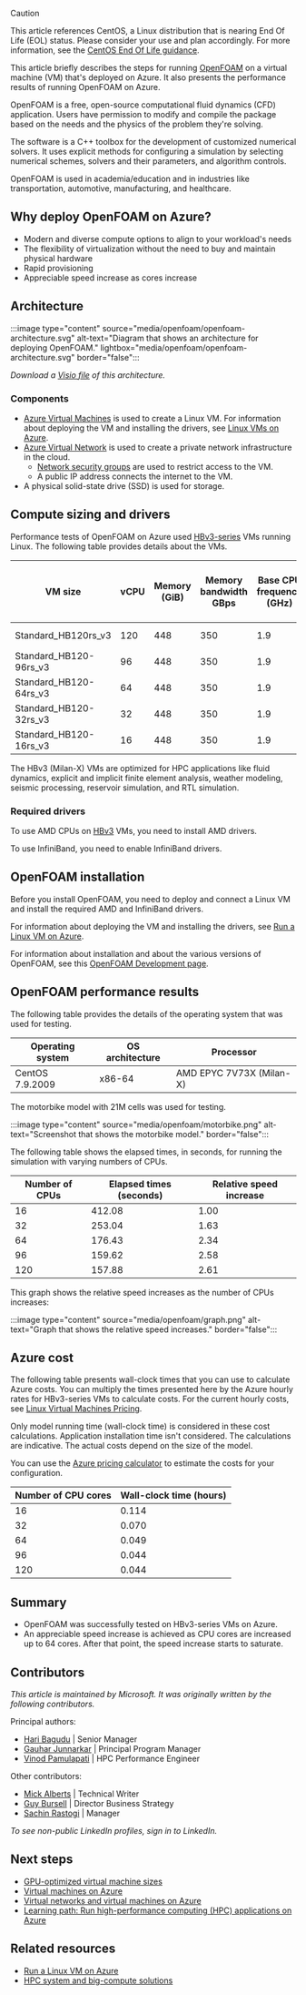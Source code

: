 > [!CAUTION]
> This article references CentOS, a Linux distribution that is nearing End Of Life (EOL) status. Please consider your use and plan accordingly. For more information, see the [CentOS End Of Life guidance](/azure/virtual-machines/workloads/centos/centos-end-of-life).

This article briefly describes the steps for running [OpenFOAM](https://www.openfoam.com) on a virtual machine (VM) that's deployed on Azure. It also presents the performance results of running OpenFOAM on Azure.

OpenFOAM is a free, open-source computational fluid dynamics (CFD) application. Users have permission to modify and compile the package based on the needs and the physics of the problem they're solving.

The software is a C++ toolbox for the development of customized numerical solvers. It uses explicit methods for configuring a simulation by selecting numerical schemes, solvers and their parameters, and algorithm controls.

OpenFOAM is used in academia/education and in industries like transportation, automotive, manufacturing, and healthcare.

## Why deploy OpenFOAM on Azure?

- Modern and diverse compute options to align to your workload's needs
- The flexibility of virtualization without the need to buy and maintain physical hardware
- Rapid provisioning
- Appreciable speed increase as cores increase

## Architecture

:::image type="content" source="media/openfoam/openfoam-architecture.svg" alt-text="Diagram that shows an architecture for deploying OpenFOAM." lightbox="media/openfoam/openfoam-architecture.svg" border="false":::

*Download a [Visio file](https://arch-center.azureedge.net/openfoam.vsdx) of this
architecture.*

### Components

- [Azure Virtual Machines](https://azure.microsoft.com/services/virtual-machines) is
    used to create a Linux VM. For information about deploying the VM and installing the drivers, see [Linux VMs on Azure](../../reference-architectures/n-tier/linux-vm.yml).
- [Azure Virtual Network](https://azure.microsoft.com/services/virtual-network) is
    used to create a private network infrastructure in the cloud.
  - [Network security groups](/azure/virtual-network/network-security-groups-overview) are used to restrict access to the VM.  
  - A public IP address connects the internet to the VM.
- A physical solid-state drive (SSD) is used for storage.

## Compute sizing and drivers

Performance tests of OpenFOAM on Azure used [HBv3-series](/azure/virtual-machines/hbv3-series) VMs running Linux. The following table provides details about the VMs.

|VM size|vCPU|Memory (GiB)|Memory bandwidth GBps|Base CPU frequency (GHz)|All-cores frequency (GHz, peak)|Single-core frequency (GHz, peak)|RDMA performance (Gbps)|Temp storage (GiB)|Maximum data disks|
|-|-|-|-|-|-|-|-|-|-|
|Standard_HB120rs_v3| 120| 448| 350| 1.9| 3.0| 3.5| 200| 2 * 960| 32|
|Standard_HB120-96rs_v3| 96| 448 |350| 1.9 |3.0| 3.5 |200| 2 * 960 |32|
|Standard_HB120-64rs_v3 |64 |448 |350| 1.9 |3.0| 3.5 |200| 2 * 960| 32|
|Standard_HB120-32rs_v3 |32| 448 |350| 1.9 |3.0| 3.5 |200| 2 * 960| 32|
|Standard_HB120-16rs_v3 |16| 448 |350| 1.9 |3.0| 3.5 |200| 2 * 960| 32|

The HBv3 (Milan-X) VMs are optimized for HPC applications like fluid dynamics, explicit and implicit finite element analysis, weather modeling, seismic processing, reservoir simulation, and RTL simulation.

### Required drivers

To use AMD CPUs on [HBv3](/azure/virtual-machines/hbv3-series) VMs, you need to install AMD drivers.

To use InfiniBand, you need to enable InfiniBand drivers.

## OpenFOAM installation

Before you install OpenFOAM, you need to deploy and connect a Linux VM and install the required AMD and InfiniBand drivers.

For information about deploying the VM and installing the drivers, see [Run a Linux VM on Azure](../../reference-architectures/n-tier/linux-vm.yml).

For information about installation and about the various versions of OpenFOAM, see this [OpenFOAM Development page](https://develop.openfoam.com/Development/openfoam/-/wikis/precompiled).

## OpenFOAM performance results

The following table provides the details of the operating system that was used for testing.

|Operating system |OS architecture| Processor|
|-|-|-|
|CentOS 7.9.2009|x86-64|AMD EPYC 7V73X (Milan-X)|

The motorbike model with 21M cells was used for testing.

:::image type="content" source="media/openfoam/motorbike.png" alt-text="Screenshot that shows the motorbike model."  border="false":::

The following table shows the elapsed times, in seconds, for running the simulation with varying numbers of CPUs.

|Number of CPUs|Elapsed times (seconds)| Relative speed increase|
|-|-|-|
|16 | 412.08| 1.00|
|32 | 253.04| 1.63|
|64 | 176.43| 2.34|
|96 | 159.62| 2.58|
|120 | 157.88| 2.61|

This graph shows the relative speed increases as the number of CPUs increases:

:::image type="content" source="media/openfoam/graph.png" alt-text="Graph that shows the relative speed increases."  border="false":::

## Azure cost

The following table presents wall-clock times that you can use to calculate Azure costs. You can multiply the times presented here by the Azure hourly rates for HBv3-series VMs to calculate costs. For the current hourly costs, see [Linux Virtual Machines Pricing](https://azure.microsoft.com/pricing/details/virtual-machines/linux/#pricing).

Only model running time (wall-clock time) is considered in these cost calculations. Application installation time isn't considered. The calculations are indicative. The actual costs depend on the size of the model.

You can use the [Azure pricing calculator](https://azure.microsoft.com/pricing/calculator) to estimate the costs for your configuration.

|Number of CPU cores |Wall-clock time (hours)|
|-|-|
|16 |0.114|
|32 |0.070|
|64 |0.049|
|96 |0.044|
|120| 0.044|

## Summary

- OpenFOAM was successfully tested on HBv3-series VMs on Azure.
- An appreciable speed increase is achieved as CPU cores are increased up to 64 cores. After that point, the speed increase starts to saturate.

## Contributors

*This article is maintained by Microsoft. It was originally written by
the following contributors.*

Principal authors:

-   [Hari Bagudu](https://www.linkedin.com/in/hari-bagudu-88732a19) |
    Senior Manager
-   [Gauhar Junnarkar](https://www.linkedin.com/in/gauharjunnarkar) |
    Principal Program Manager
-   [Vinod Pamulapati](https://www.linkedin.com/in/vinod-reddy-20481a104) |
    HPC Performance Engineer

Other contributors:

-   [Mick Alberts](https://www.linkedin.com/in/mick-alberts-a24a1414) |
    Technical Writer
-   [Guy Bursell](https://www.linkedin.com/in/guybursell) | Director
    Business Strategy
-   [Sachin Rastogi](https://www.linkedin.com/in/sachin-rastogi-907a3b5) |
    Manager

*To see non-public LinkedIn profiles, sign in to LinkedIn.*

## Next steps

- [GPU-optimized virtual machine sizes](/azure/virtual-machines/sizes-gpu)
- [Virtual machines on Azure](/azure/virtual-machines/overview)
- [Virtual networks and virtual machines on Azure](/azure/virtual-network/network-overview)
- [Learning path: Run high-performance computing (HPC) applications on Azure](/learn/paths/run-high-performance-computing-applications-azure)

## Related resources

- [Run a Linux VM on Azure](../../reference-architectures/n-tier/linux-vm.yml)
- [HPC system and big-compute solutions](../../solution-ideas/articles/big-compute-with-azure-batch.yml)
